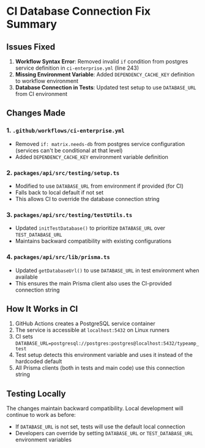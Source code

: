 # CI Database Connection Fix Summary

## Issues Fixed

1. **Workflow Syntax Error**: Removed invalid `if` condition from postgres service definition in `ci-enterprise.yml` (line 243)
2. **Missing Environment Variable**: Added `DEPENDENCY_CACHE_KEY` definition to workflow environment
3. **Database Connection in Tests**: Updated test setup to use `DATABASE_URL` from CI environment

## Changes Made

### 1. `.github/workflows/ci-enterprise.yml`
- Removed `if: matrix.needs-db` from postgres service configuration (services can't be conditional at that level)
- Added `DEPENDENCY_CACHE_KEY` environment variable definition

### 2. `packages/api/src/testing/setup.ts`
- Modified to use `DATABASE_URL` from environment if provided (for CI)
- Falls back to local default if not set
- This allows CI to override the database connection string

### 3. `packages/api/src/testing/testUtils.ts`
- Updated `initTestDatabase()` to prioritize `DATABASE_URL` over `TEST_DATABASE_URL`
- Maintains backward compatibility with existing configurations

### 4. `packages/api/src/lib/prisma.ts`
- Updated `getDatabaseUrl()` to use `DATABASE_URL` in test environment when available
- This ensures the main Prisma client also uses the CI-provided connection string

## How It Works in CI

1. GitHub Actions creates a PostgreSQL service container
2. The service is accessible at `localhost:5432` on Linux runners
3. CI sets `DATABASE_URL=postgresql://postgres:postgres@localhost:5432/typeamp_test`
4. Test setup detects this environment variable and uses it instead of the hardcoded default
5. All Prisma clients (both in tests and main code) use this connection string

## Testing Locally

The changes maintain backward compatibility. Local development will continue to work as before:
- If `DATABASE_URL` is not set, tests will use the default local connection
- Developers can override by setting `DATABASE_URL` or `TEST_DATABASE_URL` environment variables